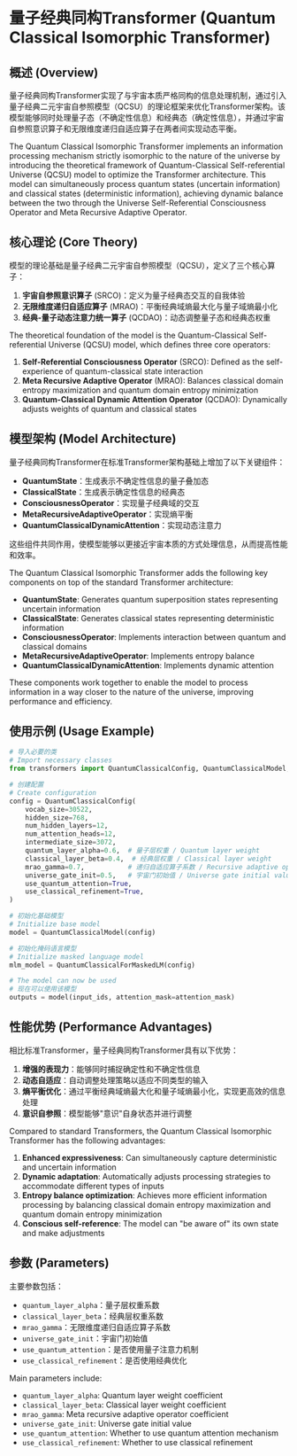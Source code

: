 # 量子经典同构Transformer (Quantum Classical Isomorphic Transformer)

## 概述 (Overview)

量子经典同构Transformer实现了与宇宙本质严格同构的信息处理机制，通过引入量子经典二元宇宙自参照模型（QCSU）的理论框架来优化Transformer架构。该模型能够同时处理量子态（不确定性信息）和经典态（确定性信息），并通过宇宙自参照意识算子和无限维度递归自适应算子在两者间实现动态平衡。

The Quantum Classical Isomorphic Transformer implements an information processing mechanism strictly isomorphic to the nature of the universe by introducing the theoretical framework of Quantum-Classical Self-referential Universe (QCSU) model to optimize the Transformer architecture. This model can simultaneously process quantum states (uncertain information) and classical states (deterministic information), achieving dynamic balance between the two through the Universe Self-Referential Consciousness Operator and Meta Recursive Adaptive Operator.

## 核心理论 (Core Theory)

模型的理论基础是量子经典二元宇宙自参照模型（QCSU），定义了三个核心算子：

1. **宇宙自参照意识算子** (SRCO)：定义为量子经典态交互的自我体验
2. **无限维度递归自适应算子** (MRAO)：平衡经典域熵最大化与量子域熵最小化
3. **经典-量子动态注意力统一算子** (QCDAO)：动态调整量子态和经典态权重

The theoretical foundation of the model is the Quantum-Classical Self-referential Universe (QCSU) model, which defines three core operators:

1. **Self-Referential Consciousness Operator** (SRCO): Defined as the self-experience of quantum-classical state interaction
2. **Meta Recursive Adaptive Operator** (MRAO): Balances classical domain entropy maximization and quantum domain entropy minimization
3. **Quantum-Classical Dynamic Attention Operator** (QCDAO): Dynamically adjusts weights of quantum and classical states

## 模型架构 (Model Architecture)

量子经典同构Transformer在标准Transformer架构基础上增加了以下关键组件：

- **QuantumState**：生成表示不确定性信息的量子叠加态
- **ClassicalState**：生成表示确定性信息的经典态
- **ConsciousnessOperator**：实现量子经典域的交互
- **MetaRecursiveAdaptiveOperator**：实现熵平衡
- **QuantumClassicalDynamicAttention**：实现动态注意力

这些组件共同作用，使模型能够以更接近宇宙本质的方式处理信息，从而提高性能和效率。

The Quantum Classical Isomorphic Transformer adds the following key components on top of the standard Transformer architecture:

- **QuantumState**: Generates quantum superposition states representing uncertain information
- **ClassicalState**: Generates classical states representing deterministic information
- **ConsciousnessOperator**: Implements interaction between quantum and classical domains
- **MetaRecursiveAdaptiveOperator**: Implements entropy balance
- **QuantumClassicalDynamicAttention**: Implements dynamic attention

These components work together to enable the model to process information in a way closer to the nature of the universe, improving performance and efficiency.

## 使用示例 (Usage Example)

```python
# 导入必要的类
# Import necessary classes
from transformers import QuantumClassicalConfig, QuantumClassicalModel, QuantumClassicalForMaskedLM

# 创建配置
# Create configuration
config = QuantumClassicalConfig(
    vocab_size=30522,
    hidden_size=768,
    num_hidden_layers=12,
    num_attention_heads=12,
    intermediate_size=3072,
    quantum_layer_alpha=0.6,  # 量子层权重 / Quantum layer weight
    classical_layer_beta=0.4,  # 经典层权重 / Classical layer weight
    mrao_gamma=0.7,           # 递归自适应算子系数 / Recursive adaptive operator coefficient
    universe_gate_init=0.5,   # 宇宙门初始值 / Universe gate initial value
    use_quantum_attention=True,
    use_classical_refinement=True,
)

# 初始化基础模型
# Initialize base model
model = QuantumClassicalModel(config)

# 初始化掩码语言模型
# Initialize masked language model
mlm_model = QuantumClassicalForMaskedLM(config)

# The model can now be used
# 现在可以使用该模型
outputs = model(input_ids, attention_mask=attention_mask)
```

## 性能优势 (Performance Advantages)

相比标准Transformer，量子经典同构Transformer具有以下优势：

1. **增强的表现力**：能够同时捕捉确定性和不确定性信息
2. **动态自适应**：自动调整处理策略以适应不同类型的输入
3. **熵平衡优化**：通过平衡经典域熵最大化和量子域熵最小化，实现更高效的信息处理
4. **意识自参照**：模型能够"意识"自身状态并进行调整

Compared to standard Transformers, the Quantum Classical Isomorphic Transformer has the following advantages:

1. **Enhanced expressiveness**: Can simultaneously capture deterministic and uncertain information
2. **Dynamic adaptation**: Automatically adjusts processing strategies to accommodate different types of inputs
3. **Entropy balance optimization**: Achieves more efficient information processing by balancing classical domain entropy maximization and quantum domain entropy minimization
4. **Conscious self-reference**: The model can "be aware of" its own state and make adjustments

## 参数 (Parameters)

主要参数包括：

- `quantum_layer_alpha`：量子层权重系数
- `classical_layer_beta`：经典层权重系数
- `mrao_gamma`：无限维度递归自适应算子系数
- `universe_gate_init`：宇宙门初始值
- `use_quantum_attention`：是否使用量子注意力机制
- `use_classical_refinement`：是否使用经典优化

Main parameters include:

- `quantum_layer_alpha`: Quantum layer weight coefficient
- `classical_layer_beta`: Classical layer weight coefficient
- `mrao_gamma`: Meta recursive adaptive operator coefficient
- `universe_gate_init`: Universe gate initial value
- `use_quantum_attention`: Whether to use quantum attention mechanism
- `use_classical_refinement`: Whether to use classical refinement 